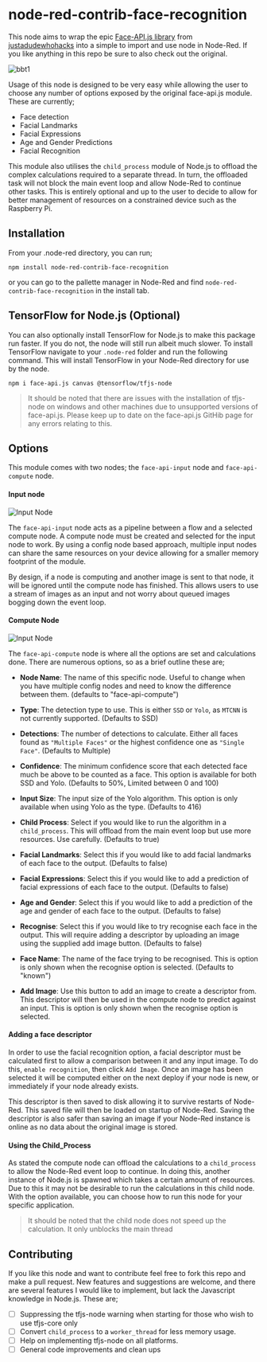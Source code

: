 # node-red-contrib-face-recognition

This node aims to wrap the epic [Face-API.js library](https://github.com/justadudewhohacks/face-api.js) from [justadudewhohacks](https://github.com/justadudewhohacks) into a simple to import and use node in Node-Red. If you like anything in this repo be sure to also check out the original.

![bbt1](Images/bbt1.jpg)

Usage of this node is designed to be very easy while allowing the user to choose any number of options exposed by the original face-api.js module. These are currently;

- Face detection
- Facial Landmarks
- Facial Expressions
- Age and Gender Predictions
- Facial Recognition

This module also utilises the `child_process` module of Node.js to offload the complex calculations required to a separate thread. In turn, the offloaded task will not block the main event loop and allow Node-Red to continue other tasks. This is entirely optional and up to the user to decide to allow for better management of resources on a constrained device such as the Raspberry Pi.

## Installation

From your .node-red directory, you can run;

`npm install node-red-contrib-face-recognition`

or you can go to the pallette manager in Node-Red and find `node-red-contrib-face-recognition` in the install tab.

## TensorFlow for Node.js (Optional)

You can also optionally install TensorFlow for Node.js to make this package run faster. If you do not, the node will still run albeit much slower. To install TensorFlow navigate to your `.node-red` folder and run the following command. This will install TensorFlow in your Node-Red directory for use by the node.

`npm i face-api.js canvas @tensorflow/tfjs-node`

>It should be noted that there are issues with the installation of tfjs-node on windows and other machines due to unsupported versions of face-api.js. Please keep up to date on the face-api.js GitHib page for any errors relating to this.

## Options

This module comes with two nodes; the `face-api-input` node and `face-api-compute` node.

#### Input node

![Input Node](Images/face-api-input-node-menu.jpg)

The `face-api-input` node acts as a pipeline between a flow and a selected compute node. A compute node must be created and selected for the input node to work. By using a config node based approach, multiple input nodes can share the same resources on your device allowing for a smaller memory footprint of the module.

By design, if a node is computing and another image is sent to that node, it will be ignored until the compute node has finished. This allows users to use a stream of images as an input and not worry about queued images bogging down the event loop.

#### Compute Node

![Input Node](Images/face-api-compute-node-menu.jpg)

The `face-api-compute` node is where all the options are set and calculations done. There are numerous options, so as a brief outline these are;

- __Node Name__: The name of this specific node. Useful to change when you have multiple config nodes and need to know the difference between them. (defaults to "face-api-compute")

- __Type__: The detection type to use. This is either `SSD` or `Yolo`, as `MTCNN` is not currently supported. (Defaults to SSD)

- __Detections__: The number of detections to calculate. Either all faces found as `"Multiple Faces"` or the highest confidence one as `"Single Face"`. (Defaults to Multiple)

- __Confidence__: The minimum confidence score that each detected face much be above to be counted as a face. This option is available for both SSD and Yolo. (Defaults to 50%, Limited between 0 and 100)

- __Input Size__: The input size of the Yolo algorithm. This option is only available when using Yolo as the type. (Defaults to 416)

- __Child Process__: Select if you would like to run the algorithm in a `child_process`. This will offload from the main event loop but use more resources. Use carefully. (Defaults to true)

- __Facial Landmarks__: Select this if you would like to add facial landmarks of each face to the output. (Defaults to false)

- __Facial Expressions__: Select this if you would like to add a prediction of facial expressions of each face to the output. (Defaults to false)

- __Age and Gender__: Select this if you would like to add a prediction of the age and gender of each face to the output. (Defaults to false)

- __Recognise__: Select this if you would like to try recognise each face in the output. This will require adding a descriptor by uploading an image using the supplied add image button. (Defaults to false)

- __Face Name__: The name of the face trying to be recognised. This is option is only shown when the recognise option is selected. (Defaults to "known")

- __Add Image__: Use this button to add an image to create a descriptor from. This descriptor will then be used in the compute node to predict against an input. This is option is only shown when the recognise option is selected.

#### Adding a face descriptor

In order to use the facial recognition option, a facial descriptor must be calculated first to allow a comparison between it and any input image. To do this, `enable recognition`, then click `Add Image`. Once an image has been selected it will be computed either on the next deploy if your node is new, or immediately if your node already exists.

This descriptor is then saved to disk allowing it to survive restarts of Node-Red. This saved file will then be loaded on startup of Node-Red. Saving the descriptor is also safer than saving an image if your Node-Red instance is online as no data about the original image is stored.

#### Using the Child_Process

As stated the compute node can offload the calculations to a `child_process` to allow the Node-Red event loop to continue. In doing this, another instance of Node.js is spawned which takes a certain amount of resources. Due to this it may not be desirable to run the calculations in this child node. With the option available, you can choose how to run this node for your specific application.

> It should be noted that the child node does not speed up the calculation. It only unblocks the main thread

## Contributing

If you like this node and want to contribute feel free to fork this repo and make a pull request. New features and suggestions are welcome, and there are several features I would like to implement, but lack the Javascript knowledge in Node.js. These are;

- [ ] Suppressing the tfjs-node warning when starting for those who wish to use tfjs-core only
- [ ] Convert `child_process` to a `worker_thread` for less memory usage.
- [ ] Help on implementing tfjs-node on all platforms.
- [ ] General code improvements and clean ups
